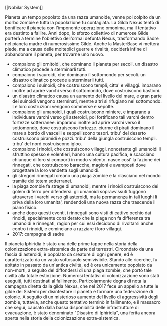 [[Nobilar System]]

Pianeta un tempo popolato da una razza umanoide, venne poi colpito da un morbo zombie e tutta la popolazione fu contagiata.
La Gilda Nexus tentò di bonificare il pianeta con l'imponente operazione omonima, ma il tentativo era destinto a fallire.
Anni dopo, lo sforzo collettivo di numerose Gilde porterà a termine l'obiettivo dell'ormai defunta Nexus, trasformando Sadre nel pianeta madre di numerosissime Gilde. Anche la MasterBase vi metterà piede, ma a causa delle molteplici guerre e rivalità, deciderà infine di abbandonare il pianeta, per trovarne uno nuovo.

- compaiono gli ornitoidi, che dominano il pianeta per secoli. un disastro climatico procede a sterminarli tutti.
- compaiono i sauroidi, che dominano il sottomondo per secoli. un disastro climatico procede a sterminarli tutti.
- compaiono i suinoidi, che costruiscono templi, citta' e villaggi. imparano inoltre ad aprire varchi verso il sottomondo, dove costruiscono bastioni.
- un disastro climatico causa un aumento del livello del mare, e gran parte dei suinoidi vengono sterminati, mentre altri si rifugiano nel sottomondo. Le loro costruzioni vengono sommerse e sepolte.
- compaiono gli umanoidi, i quali costruiscono miniere, e imparano a individuare varchi verso gli asteroidi, poi fortificano tali varchi dentro fortezze sotterranee. imparano inoltre ad aprire varchi verso il sottomondo, dove costruiscono fortezze. ciurme di pirati dominano il mare a bordo di vascelli e seppelliscono tesori. tribu' del deserto costruiscono piramidi e pozzi. tribu' della giungla costruiscono templi. tribu' del nord costruiscono igloo.
- compaiono i rinoidi, che costruiscono villaggi. nonostante gli umanoidi li sfruttino spesso e volentieri, hanno una cultura pacifica, e scacciano chiunque di loro si comporti in modo violento. nasce cosi' la fazione dei rinnegati, che costruiscono baracche, magioni e avamposti dove progettare la loro vendetta sugli umanoidi.
- gli stregoni rinnegati creano una piaga zombie e la rilasciano nel mondo tramite dei totem sotterranei.
- la piaga zombie fa strage di umanoidi, mentre i rinoidi costruiscono dei golem di ferro per difendersi. gli umanoidi sopravvissuti fuggono attraverso i varchi verso gli asteroidi, ma la permanenza in tali luoghi li priva della loro umanita', rendendoli una nuova razza che trascende il piano fisico.
- anche dopo questi eventi, i rinnegati sono visti di cattivo occhio dai rinoidi, specialmente considerato che la piaga non fa differenza tra umanoidi e rinnegati, ragion per cui essi decidono di rivoltarsi anche contro i rinoidi, e cominciano a razziare i loro villaggi.
- 2017: campagna di sadre

Il pianeta Iphiridia è stato una delle prime tappe nella storia della colonizzazione extra-sistemica da parte dei terrestri. Circondato da una fascia di asteroidi, è popolato da creature di ogni genere, ed è caratterizzato da un vasto sottosuolo semivivibile.
Stando alle ricerche, fu abitato in passato da un'antica civiltà, ed è ora unicamente popolato da non-morti, a seguito del diffondersi di una piaga zombie, che portò tale civiltà alla totale estinzione.
Numerosi tentativi di colonizzazione sono stati eseguiti, tutti destinati al fallimento.
Particolarmente degna di nota la campagna diretta dalla gilda Nexus, che nel 2017 fece un appello a tutte le gilde dei Sistemi per disinfestare il pianeta e formare una federazione di colonie. A seguito di un misterioso aumento del livello di aggressività degli zombie, tuttavia, anche questo tentativo terminò in fallimento, e il massacro che seguì, causato dalla bassa disponibilità delle infrastrutture di evacuazione, è stato denominato "Disastro di Iphiridia", una ferita ancora aperta nella storia della colonizzazione extra-sistemica.